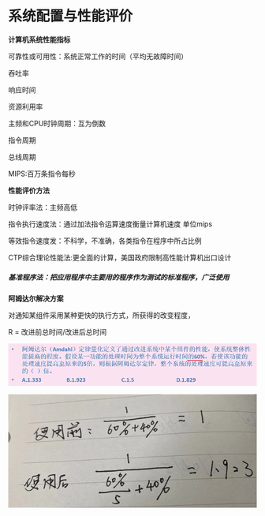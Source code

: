 # 系统配置与性能评价

**计算机系统性能指标**

可靠性或可用性：系统正常工作的时间（平均无故障时间）



吞吐率 

响应时间 

资源利用率

 

主频和CPU时钟周期：互为倒数

指令周期

总线周期

MIPS:百万条指令每秒



**性能评价方法**

时钟评率法：主频高低

指令执行速度法：通过加法指令运算速度衡量计算机速度 单位mips

等效指令速度发：不科学，不准确，各类指令在程序中所占比例

CTP综合理论性能法:更全面的计算，美国政府限制高性能计算机出口设计

##### **基准程序法**：把应用程序中主要用的程序作为测试的标准程序，广泛使用



**阿姆达尔解决方案**

对通知某组件采用某种更快的执行方式，所获得的改变程度，

R = 改进前总时间/改进后总时间

![image-20210419151809956](imgs/21-04-17/image-20210419151809956.png)

![image-20210419154212004](imgs/21-04-17/image-20210419154212004.png)




